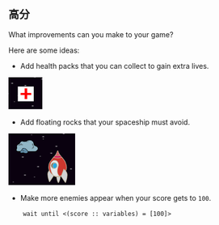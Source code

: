 ## 高分

What improvements can you make to your game?

Here are some ideas:

+ Add health packs that you can collect to gain extra lives.

![screenshot](images/invaders-aid.png)

+ Add floating rocks that your spaceship must avoid.

![截屏](images/invaders-rocks.png)

+ Make more enemies appear when your score gets to `100`.

```blocks3
    wait until <(score :: variables) = [100]>
```